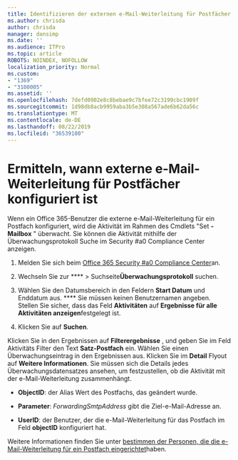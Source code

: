 ```yaml
---
title: Identifizieren der externen e-Mail-Weiterleitung für Postfächer in Überwachungsprotokollen
ms.author: chrisda
author: chrisda
manager: dansimp
ms.date: ''
ms.audience: ITPro
ms.topic: article
ROBOTS: NOINDEX, NOFOLLOW
localization_priority: Normal
ms.custom:
- "1369"
- "3100005"
ms.assetid: ''
ms.openlocfilehash: 7defd0902e8c8bebae9c7bfee72c3199cbc1909f
ms.sourcegitcommit: 1d98db8acb9959aba3b5e308a567ade6b62da56c
ms.translationtype: MT
ms.contentlocale: de-DE
ms.lasthandoff: 08/22/2019
ms.locfileid: "36539100"
---
```

# <a name="identify-when-external-email-forwarding-is-configured-on-mailboxes"></a>Ermitteln, wann externe e-Mail-Weiterleitung für Postfächer konfiguriert ist

Wenn ein Office 365-Benutzer die externe e-Mail-Weiterleitung für ein Postfach konfiguriert, wird die Aktivität im Rahmen des Cmdlets "Set **-Mailbox** " überwacht. Sie können die Aktivität mithilfe der Überwachungsprotokoll Suche im Security #a0 Compliance Center anzeigen.

1. Melden Sie sich beim [Office 365 Security #a0 Compliance Center](https://protection.office.com/)an.

2. Wechseln Sie zur **** > Suchseite**Überwachungsprotokoll** suchen.

3. Wählen Sie den Datumsbereich in den Feldern **Start Datum** und Enddatum aus. **** Sie müssen keinen Benutzernamen angeben. Stellen Sie sicher, dass das Feld **Aktivitäten** auf **Ergebnisse für alle Aktivitäten anzeigen**festgelegt ist.

4. Klicken Sie auf **Suchen**.

Klicken Sie in den Ergebnissen auf **Filterergebnisse** , und geben Sie im Feld Aktivitäts Filter den Text **Satz-Postfach** ein. Wählen Sie einen Überwachungseintrag in den Ergebnissen aus. Klicken Sie im **Detail** Flyout auf **Weitere Informationen**. Sie müssen sich die Details jedes Überwachungsdatensatzes ansehen, um festzustellen, ob die Aktivität mit der e-Mail-Weiterleitung zusammenhängt.

- **ObjectID**: der Alias Wert des Postfachs, das geändert wurde.

- **Parameter**: _ForwardingSmtpAddress_ gibt die Ziel-e-Mail-Adresse an.

- **UserID**: der Benutzer, der die e-Mail-Weiterleitung für das Postfach im Feld **objectID** konfiguriert hat.

Weitere Informationen finden Sie unter [bestimmen der Personen, die die e-Mail-Weiterleitung für ein Postfach eingerichtet](https://docs.microsoft.com/office365/securitycompliance/auditing-troubleshooting-scenarios#determining-who-set-up-email-forwarding-for-a-mailbox)haben.
